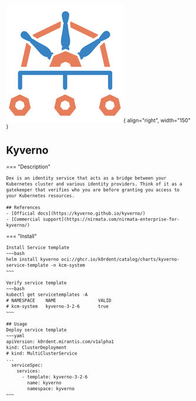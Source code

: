 ![logo](https://github.com/kyverno/kyverno/raw/main/img/logo.png){ align="right", width="150" }
# Kyverno

=== "Description"

    Dex is an identity service that acts as a bridge between your Kubernetes cluster and various identity providers. Think of it as a gatekeeper that verifies who you are before granting you access to your Kubernetes resources.

    ## References
    - [Official docs](https://kyverno.github.io/kyverno/)
    - [Commercial support](https://nirmata.com/nirmata-enterprise-for-kyverno/)

=== "Install"

    Install Service template
    ~~~bash
    helm install kyverno oci://ghcr.io/k0rdent/catalog/charts/kyverno-service-template -n kcm-system
    ~~~

    Verify service template
    ~~~bash
    kubectl get servicetemplates -A
    # NAMESPACE    NAME                VALID
    # kcm-system   kyverno-3-2-6       true
    ~~~

    ## Usage
    Deploy service template
    ~~~yaml
    apiVersion: k0rdent.mirantis.com/v1alpha1
    kind: ClusterDeployment
    # kind: MultiClusterService
    ...
      serviceSpec:
        services:
          - template: kyverno-3-2-6
            name: kyverno
            namespace: kyverno
    ~~~

